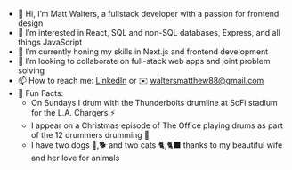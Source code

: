 - 👋 Hi, I’m Matt Walters, a fullstack developer with a passion for frontend design
- 👀 I’m interested in React, SQL and non-SQL databases, Express, and all things JavaScript
- 🌱 I’m currently honing my skills in Next.js and frontend development
- 💞️ I’m looking to collaborate on full-stack web apps and joint problem solving
- 📫 How to reach me: [LinkedIn](https://www.linkedin.com/in/matthew-walters13/) or ✉️ waltersmatthew88@gmail.com
- 🎉 Fun Facts: 
    * On Sundays I drum with the Thunderbolts drumline at SoFi stadium for the L.A. Chargers ⚡️
    * I appear on a Christmas episode of The Office playing drums as part of the 12 drummers drumming 🥁
    * I have two dogs 🌭,🐕 and two cats 🐈,🐈‍⬛ thanks to my beautiful wife and her love for animals

<!---
WaltersMatthew/WaltersMatthew is a ✨ special ✨ repository because its `README.md` (this file) appears on your GitHub profile.
You can click the Preview link to take a look at your changes.
--->
